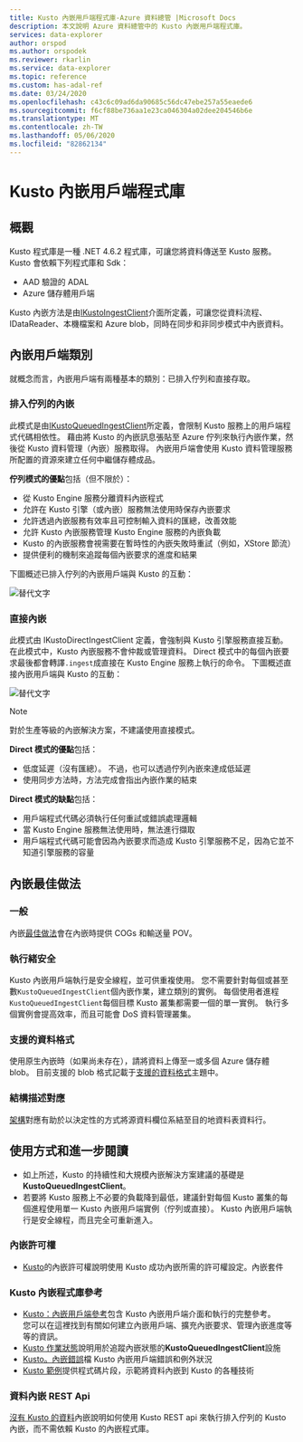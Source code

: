```yaml
---
title: Kusto 內嵌用戶端程式庫-Azure 資料總管 |Microsoft Docs
description: 本文說明 Azure 資料總管中的 Kusto 內嵌用戶端程式庫。
services: data-explorer
author: orspod
ms.author: orspodek
ms.reviewer: rkarlin
ms.service: data-explorer
ms.topic: reference
ms.custom: has-adal-ref
ms.date: 03/24/2020
ms.openlocfilehash: c43c6c09ad6da90685c56dc47ebe257a55eaede6
ms.sourcegitcommit: f6cf88be736aa1e23ca046304a02dee204546b6e
ms.translationtype: MT
ms.contentlocale: zh-TW
ms.lasthandoff: 05/06/2020
ms.locfileid: "82862134"
---
```

# <a name="kusto-ingest-client-library"></a>Kusto 內嵌用戶端程式庫

## <a name="overview"></a>概觀
Kusto 程式庫是一種 .NET 4.6.2 程式庫，可讓您將資料傳送至 Kusto 服務。
Kusto 會依賴下列程式庫和 Sdk：

* AAD 驗證的 ADAL
* Azure 儲存體用戶端

Kusto 內嵌方法是由[IKustoIngestClient](kusto-ingest-client-reference.md#interface-ikustoingestclient)介面所定義，可讓您從資料流程、IDataReader、本機檔案和 Azure blob，同時在同步和非同步模式中內嵌資料。

## <a name="ingest-client-flavors"></a>內嵌用戶端類別
就概念而言，內嵌用戶端有兩種基本的類別：已排入佇列和直接存取。

### <a name="queued-ingestion"></a>排入佇列的內嵌
此模式是由[IKustoQueuedIngestClient](kusto-ingest-client-reference.md#interface-ikustoqueuedingestclient)所定義，會限制 Kusto 服務上的用戶端程式代碼相依性。 藉由將 Kusto 的內嵌訊息張貼至 Azure 佇列來執行內嵌作業，然後從 Kusto 資料管理（內嵌）服務取得。 內嵌用戶端會使用 Kusto 資料管理服務所配置的資源來建立任何中繼儲存體成品。

**佇列模式的優點**包括（但不限於）：

* 從 Kusto Engine 服務分離資料內嵌程式
* 允許在 Kusto 引擎（或內嵌）服務無法使用時保存內嵌要求
* 允許透過內嵌服務有效率且可控制輸入資料的匯總，改善效能
* 允許 Kusto 內嵌服務管理 Kusto Engine 服務的內嵌負載
* Kusto 的內嵌服務會視需要在暫時性的內嵌失敗時重試（例如，XStore 節流）
* 提供便利的機制來追蹤每個內嵌要求的進度和結果

下圖概述已排入佇列的內嵌用戶端與 Kusto 的互動：

![替代文字](../images/queued-ingest.jpg "已排入佇列-內嵌")

### <a name="direct-ingestion"></a>直接內嵌
此模式由 IKustoDirectIngestClient 定義，會強制與 Kusto 引擎服務直接互動。 在此模式中，Kusto 內嵌服務不會仲裁或管理資料。 Direct 模式中的每個內嵌要求最後都會轉譯`.ingest`成直接在 Kusto Engine 服務上執行的命令。
下圖概述直接內嵌用戶端與 Kusto 的互動：

![替代文字](../images/direct-ingest.jpg "直接內嵌")

> [!NOTE]
> 對於生產等級的內嵌解決方案，不建議使用直接模式。

**Direct 模式的優點**包括：

* 低度延遲（沒有匯總）。 不過，也可以透過佇列內嵌來達成低延遲
* 使用同步方法時，方法完成會指出內嵌作業的結束

**Direct 模式的缺點**包括：

* 用戶端程式代碼必須執行任何重試或錯誤處理邏輯
* 當 Kusto Engine 服務無法使用時，無法進行擷取
* 用戶端程式代碼可能會因為內嵌要求而造成 Kusto 引擎服務不足，因為它並不知道引擎服務的容量

## <a name="ingestion-best-practices"></a>內嵌最佳做法

### <a name="general"></a>一般
內嵌[最佳做法](kusto-ingest-best-practices.md)會在內嵌時提供 COGs 和輸送量 POV。

### <a name="thread-safety"></a>執行緒安全
Kusto 內嵌用戶端執行是安全線程，並可供重複使用。 您不需要針對每個或甚至數`KustoQueuedIngestClient`個內嵌作業，建立類別的實例。 每個使用者進程`KustoQueuedIngestClient`每個目標 Kusto 叢集都需要一個的單一實例。 執行多個實例會提高效率，而且可能會 DoS 資料管理叢集。

### <a name="supported-data-formats"></a>支援的資料格式
使用原生內嵌時（如果尚未存在），請將資料上傳至一或多個 Azure 儲存體 blob。 目前支援的 blob 格式記載于[支援的資料格式](https://docs.microsoft.com/azure/data-explorer/ingestion-supported-formats)主題中。

### <a name="schema-mapping"></a>結構描述對應
[架構](../../management/mappings.md)對應有助於以決定性的方式將源資料欄位系結至目的地資料表資料行。

## <a name="usage-and-further-reading"></a>使用方式和進一步閱讀

* 如上所述，Kusto 的持續性和大規模內嵌解決方案建議的基礎是**KustoQueuedIngestClient**。
* 若要將 Kusto 服務上不必要的負載降到最低，建議針對每個 Kusto 叢集的每個進程使用單一 Kusto 內嵌用戶端實例（佇列或直接）。 Kusto 內嵌用戶端執行是安全線程，而且完全可重新進入。

### <a name="ingestion-permissions"></a>內嵌許可權
* [Kusto](kusto-ingest-client-permissions.md)的內嵌許可權說明使用 Kusto 成功內嵌所需的許可權設定。內嵌套件

### <a name="kustoingest-library-reference"></a>Kusto 內嵌程式庫參考
* [Kusto：內嵌用戶端參考](kusto-ingest-client-reference.md)包含 Kusto 內嵌用戶端介面和執行的完整參考。<BR>您可以在這裡找到有關如何建立內嵌用戶端、擴充內嵌要求、管理內嵌進度等等的資訊。
* [Kusto 作業狀態](kusto-ingest-client-status.md)說明用於追蹤內嵌狀態的**KustoQueuedIngestClient**設施
* [Kusto。內嵌錯誤](kusto-ingest-client-errors.md)檔 Kusto 內嵌用戶端錯誤和例外狀況
* [Kusto 範例](kusto-ingest-client-examples.md)提供程式碼片段，示範將資料內嵌到 Kusto 的各種技術

### <a name="data-ingestion-rest-apis"></a>資料內嵌 REST Api
[沒有 Kusto 的資料](kusto-ingest-client-rest.md)內嵌說明如何使用 Kusto REST api 來執行排入佇列的 Kusto 內嵌，而不需依賴 Kusto 的內嵌程式庫。
